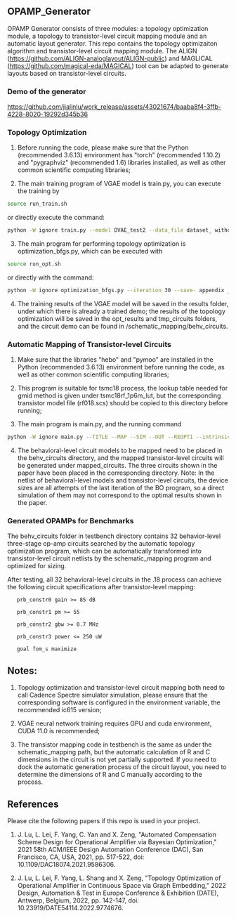 ## OPAMP_Generator

OPAMP Generator consists of three modules: a topology optimization module, a topology to transistor-level circuit mapping module and an automatic layout generator. 
This repo contains the topology optimizaiton algorithm and transistor-level circuit mapping module. The ALIGN (https://github.com/ALIGN-analoglayout/ALIGN-public) and MAGLICAL (https://github.com/magical-eda/MAGICAL) tool can be adapted to generate layouts based on transistor-level circuits. 

### Demo of the generator

https://github.com/jialinlu/work_release/assets/43021674/baaba8f4-3ffb-4228-8020-19292d345b36

### Topology Optimization

1. Before running the code, please make sure that the Python (recommended 3.6.13) environment has "torch" (recommended 1.10.2) and "pygraphviz" (recommended 1.6) libraries installed, as well as other common scientific computing libraries;

2. The main training program of VGAE model is train.py, you can execute the training by
```bash
source run_train.sh
```
or directly execute the command: 
```bash
python -W ignore train.py --model DVAE_test2 --data_file dataset_ withoutY_1w --batch_size 16 --save-appendix _1w --lr 1e-5 --gpu 1
```

3. The main program for performing topology optimization is optimization_bfgs.py, which can be executed with
```bash
source run_opt.sh
```
or directly with the command: 
```bash
python -W ignore optimization_bfgs.py --iteration 30 --save- appendix _Bfgs_exp1_bound15 --nz 10 --which_gp sklearn --load_model_path _nz10_1w_demo --load_model_name 400 --emb_bound 15 --bfgs_time 200 -- samping_ratio 0.0001 --gpu 3
```

4. The training results of the VGAE model will be saved in the results folder, under which there is already a trained demo; the results of the topology optimization will be saved in the opt_results and tmp_circuits folders, and the circuit demo can be found in /schematic_mapping/behv_circuits.

### Automatic Mapping of Transistor-level Circuits

1. Make sure that the libraries "hebo" and "pymoo" are installed in the Python (recommended 3.6.13) environment before running the code, as well as other common scientific computing libraries;

2. This program is suitable for tsmc18 process, the lookup table needed for gmid method is given under tsmc18rf_1p6m_lut, but the corresponding transistor model file (rf018.scs) should be copied to this directory before running;

3. The main program is main.py, and the running command
```bash
python -W ignore main.py --TITLE --MAP --SIM --OUT --REOPT1 --intrinsic_gain_times 1
```

4. The behavioral-level circuit models to be mapped need to be placed in the behv_circuits directory, and the mapped transistor-level circuits will be generated under mapped_circuits. The three circuits shown in the paper have been placed in the corresponding directory.
Note: In the netlist of behavioral-level models and transistor-level circuits, the device sizes are all attempts of the last iteration of the BO program, so a direct simulation of them may not correspond to the optimal results shown in the paper.

### Generated OPAMPs for Benchmarks

The behv_circuits folder in testbench directory contains 32 behavior-level three-stage op-amp circuits searched by the automatic topology optimization program, which can be automatically transformed into transistor-level circuit netlists by the schematic_mapping program and optimized for sizing.

After testing, all 32 behavioral-level circuits in the .18 process can achieve the following circuit specifications after transistor-level mapping:

       prb_constr0 gain >= 85 dB    

       prb_constr1 pm >= 55        

       prb_constr2 gbw >= 0.7 MHz   

       prb_constr3 power <= 250 uW    

       goal fom_s maximize     

## Notes:

1. Topology optimization and transistor-level circuit mapping both need to call Cadence Spectre simulator simulation, please ensure that the corresponding software is configured in the environment variable, the recommended ic615 version;

2. VGAE neural network training requires GPU and cuda environment, CUDA 11.0 is recommended;

3. The transistor mapping code in testbench is the same as under the schematic_mapping path, but the automatic calculation of R and C dimensions in the circuit is not yet partially supported. If you need to dock the automatic generation process of the circuit layout, you need to determine the dimensions of R and C manually according to the process.

## References
Please cite the following papers if this repo is used in your project. 

1. J. Lu, L. Lei, F. Yang, C. Yan and X. Zeng, "Automated Compensation Scheme Design for Operational Amplifier via Bayesian Optimization," 2021 58th ACM/IEEE Design Automation Conference (DAC), San Francisco, CA, USA, 2021, pp. 517-522, doi: 10.1109/DAC18074.2021.9586306.

2. J. Lu, L. Lei, F. Yang, L. Shang and X. Zeng, "Topology Optimization of Operational Amplifier in Continuous Space via Graph Embedding," 2022 Design, Automation & Test in Europe Conference & Exhibition (DATE), Antwerp, Belgium, 2022, pp. 142-147, doi: 10.23919/DATE54114.2022.9774676.
